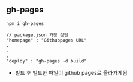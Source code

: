 ## gh-pages
```
npm i gh-pages

// package.json 가장 상단
"homepage" : "Githubpages URL"
.
.
.
"deploy" : "gh-pages -d build"
```
- 빌드 후 빌드한 파일이 github pages로 올라가게됨